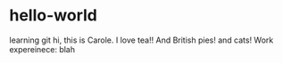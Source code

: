 # hello-world
learning git 
hi, this is Carole. I love tea!!  And British pies!
and cats!
Work expereinece: blah
